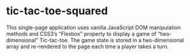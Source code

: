 # tic-tac-toe-squared

This single-page application uses vanilla JavaScript DOM manipulation methods and CSS3’s “Flexbox” property to display a game of “two-dimensional” Tic-tac-toe. The game state is stored in a two-dimensional array and re-rendered to the page each time a player takes a turn. 	

